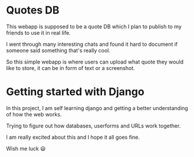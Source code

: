 # Quotes DB


This webapp is supposed to be a quote DB which I plan to publish to my friends to use it in real life.

I went through many interesting chats and found it hard to document if someone said something that's really cool.

So this simple webapp is where users can upload what quote they would like to store, it can be in form of text or a screenshot.


# Getting started with Django

In this project, I am self learning django and getting a better understanding of how the web works.

Trying to figure out how databases, userforms and URLs work together.

I am really excited about this and I hope it all goes fine.

Wish me luck  :smiley: 
